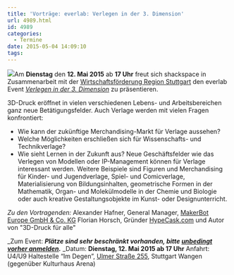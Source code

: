```yaml
---
title: 'Vorträge: everlab: Verlegen in der 3. Dimension'
url: 4989.html
id: 4989
categories:
  - Termine
date: 2015-05-04 14:09:10
tags:
---
```


![](http://kreativ.region-stuttgart.de/typo3temp/pics/87b75d28fb.jpg)Am **Dienstag** den **12\. Mai 2015** ab **17 Uhr** freut sich shackspace in Zusammenarbeit mit der [Wirtschaftsförderung Region Stuttgart](http://wrs.region-stuttgart.de/) den everlab Event _[Verlegen in der 3\. Dimension](http://buchungssystem.region-stuttgart.de/index.php?view=detail&amp;record=a77937d0-8204-3711-12c7-5535067f8ad5)_ zu präsentieren.

3D-Druck eröffnet in vielen verschiedenen Lebens- und Arbeitsbereichen ganz neue Betätigungsfelder. Auch Verlage werden mit vielen Fragen konfrontiert:

*   Wie kann der zukünftige Merchandising-Markt für Verlage aussehen?
*   Welche Möglichkeiten erschließen sich für Wissenschafts- und Technikverlage?
*   Wie sieht Lernen in der Zukunft aus?
Neue Geschäftsfelder wie das Verlegen von Modellen oder IP-Management können für Verlage interessant werden. Weitere Beispiele sind Figuren und Merchandising für Kinder- und Jugendverlage, Spiel- und Comicverlage, Materialisierung von Bildungsinhalten, geometrische Formen in der Mathematik, Organ- und Molekülmodelle in der Chemie und Biologie oder auch kreative Gestaltungsobjekte im Kunst- oder Designunterricht.

_Zu den Vortragenden:_
Alexander Hafner, General Manager, [MakerBot Europe GmbH &amp; Co. KG](http://www.eu.makerbot.com)
Florian Horsch, Gründer [HypeCask.com](http://www.hypecask.com) und Autor von "3D-Druck für alle"

_Zum Event:
_**Plätze sind sehr beschränkt vorhanden, bitte [unbedingt vorher anmelden](http://buchungssystem.region-stuttgart.de/index.php?view=detail&amp;record=a77937d0-8204-3711-12c7-5535067f8ad5).**_
_Datum: **Dienstag, 12\. Mai 2015 **ab** 17 Uhr**
Anfahrt: U4/U9 Haltestelle “Im Degen”, [Ulmer Straße 255](https://blog.shackspace.de/?page_id=713), Stuttgart Wangen (gegenüber Kulturhaus Arena)